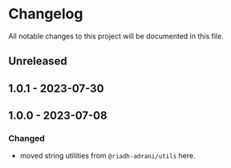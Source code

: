 # Changelog

All notable changes to this project will be documented in this file.

## Unreleased

## 1.0.1 - 2023-07-30

## 1.0.0 - 2023-07-08
### Changed
- moved string utilities from `@riadh-adrani/utils` here.
